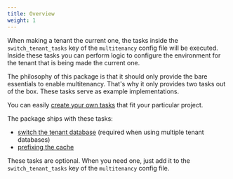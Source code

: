 ```yaml
---
title: Overview
weight: 1
---
```


When making a tenant the current one, the tasks inside the `switch_tenant_tasks` key of the `multitenancy` config file will be executed. Inside these tasks you can perform logic to configure the environment for the tenant that is being made the current one.

The philosophy of this package is that it should only provide the bare essentials to enable multitenancy. That's why it only provides two tasks out of the box. These tasks serve as example implementations.

You can easily [create your own tasks](/docs/laravel-multitenancy/v3/using-tasks-to-prepare-the-environment/creating-your-own-task/) that fit your particular project.

The package ships with these tasks:

-   [switch the tenant database](/docs/laravel-multitenancy/v3/using-tasks-to-prepare-the-environment/switching-databases) (required when using multiple tenant databases)
-   [prefixing the cache](/docs/laravel-multitenancy/v3/using-tasks-to-prepare-the-environment/prefixing-cache)

These tasks are optional. When you need one, just add it to the `switch_tenant_tasks` key of the `multitenancy` config file.
